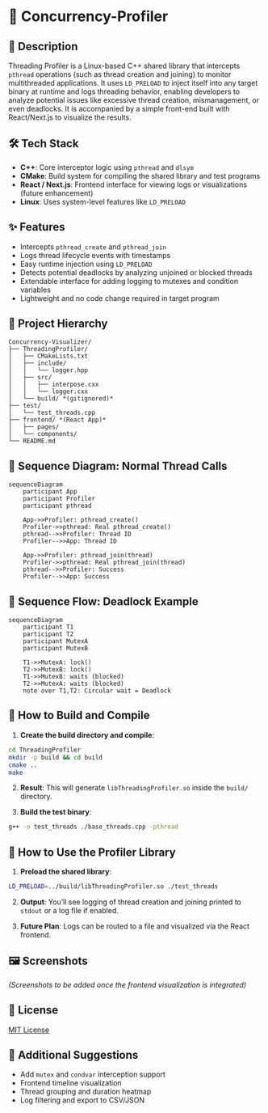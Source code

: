 # 🚦 Concurrency-Profiler

## 📄 Description

Threading Profiler is a Linux-based C++ shared library that intercepts `pthread` operations (such as thread creation and joining) to monitor multithreaded applications. It uses `LD_PRELOAD` to inject itself into any target binary at runtime and logs threading behavior, enabling developers to analyze potential issues like excessive thread creation, mismanagement, or even deadlocks. It is accompanied by a simple front-end built with React/Next.js to visualize the results.

## 🛠️ Tech Stack

* **C++**: Core interceptor logic using `pthread` and `dlsym`
* **CMake**: Build system for compiling the shared library and test programs
* **React / Next.js**: Frontend interface for viewing logs or visualizations (future enhancement)
* **Linux**: Uses system-level features like `LD_PRELOAD`

## ✨ Features

* Intercepts `pthread_create` and `pthread_join`
* Logs thread lifecycle events with timestamps
* Easy runtime injection using `LD_PRELOAD`
* Detects potential deadlocks by analyzing unjoined or blocked threads
* Extendable interface for adding logging to mutexes and condition variables
* Lightweight and no code change required in target program

## 🧠 Project Hierarchy

```
Concurrency-Visualizer/
├── ThreadingProfiler/
│   ├── CMakeLists.txt
│   ├── include/
│   │   └── logger.hpp
│   ├── src/
│   │   ├── interpose.cxx
│   │   └── logger.cxx
│   └── build/ *(gitignored)*
├── test/
│   └── test_threads.cpp
├── frontend/ *(React App)*
│   ├── pages/
│   └── components/
└── README.md
```

## 🔁 Sequence Diagram: Normal Thread Calls

```mermaid
sequenceDiagram
    participant App
    participant Profiler
    participant pthread

    App->>Profiler: pthread_create()
    Profiler->>pthread: Real pthread_create()
    pthread-->>Profiler: Thread ID
    Profiler-->>App: Thread ID

    App->>Profiler: pthread_join(thread)
    Profiler->>pthread: Real pthread_join(thread)
    pthread-->>Profiler: Success
    Profiler-->>App: Success
```

## 🧱 Sequence Flow: Deadlock Example

```mermaid
sequenceDiagram
    participant T1
    participant T2
    participant MutexA
    participant MutexB

    T1->>MutexA: lock()
    T2->>MutexB: lock()
    T1->>MutexB: waits (blocked)
    T2->>MutexA: waits (blocked)
    note over T1,T2: Circular wait = Deadlock
```

## 🧪 How to Build and Compile

1. **Create the build directory and compile**:

```bash
cd ThreadingProfiler
mkdir -p build && cd build
cmake ..
make
```

2. **Result**: This will generate `libThreadingProfiler.so` inside the `build/` directory.

3. **Build the test binary**:

```bash
g++ -o test_threads ./base_threads.cpp -pthread
```

## 🚀 How to Use the Profiler Library

1. **Preload the shared library**:

```bash
LD_PRELOAD=../build/libThreadingProfiler.so ./test_threads
```

2. **Output**: You’ll see logging of thread creation and joining printed to `stdout` or a log file if enabled.

3. **Future Plan**: Logs can be routed to a file and visualized via the React frontend.

## 🖼️ Screenshots

*(Screenshots to be added once the frontend visualization is integrated)*

## 📜 License

[MIT License](./LICENSE)

## 🧩 Additional Suggestions

* Add `mutex` and `condvar` interception support
* Frontend timeline visualization
* Thread grouping and duration heatmap
* Log filtering and export to CSV/JSON
